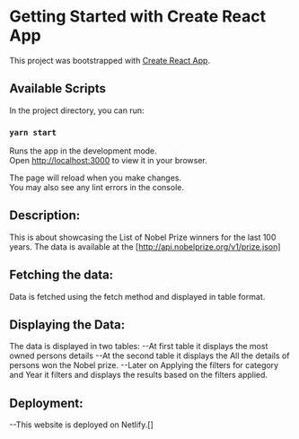 # Getting Started with Create React App

This project was bootstrapped with [Create React App](https://github.com/facebook/create-react-app).

## Available Scripts

In the project directory, you can run:

### `yarn start`

Runs the app in the development mode.\
Open [http://localhost:3000](http://localhost:3000) to view it in your browser.

The page will reload when you make changes.\
You may also see any lint errors in the console.

## Description:

This is about showcasing the List of Nobel Prize winners for the last 100 years.
The data is available at the [http://api.nobelprize.org/v1/prize.json]

## Fetching the data:

Data is fetched using the fetch method and displayed in table format.

## Displaying the Data:

The data is displayed in two tables:
--At first table it displays the most owned persons details
--At the second table it displays the All the details of persons won the Nobel prize.
--Later on Applying the filters for category and Year it filters and displays the results based on the filters applied.

## Deployment:
--This website is deployed on Netlify.[]